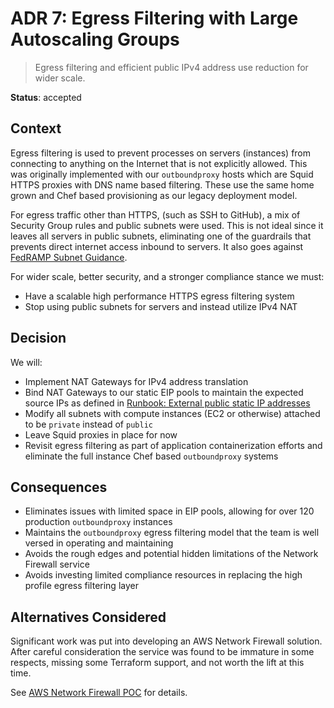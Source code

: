 # ADR 7: Egress Filtering with Large Autoscaling Groups

> Egress filtering and efficient public IPv4 address use reduction for wider scale.

__Status__: accepted

## Context

Egress filtering is used to prevent processes on servers (instances)
from connecting to anything on the Internet that is not explicitly allowed.
This was originally implemented with our `outboundproxy` hosts which are
Squid HTTPS proxies with DNS name based filtering.  These use the same
home grown and Chef based provisioning as our legacy deployment model.

For egress traffic other than HTTPS, (such as SSH to GitHub), a mix of Security
Group rules and  public subnets were used.  This is not ideal since it leaves
all servers in public subnets, eliminating one of the guardrails that prevents
direct internet access inbound to servers.  It also goes against [FedRAMP Subnet Guidance](https://www.fedramp.gov/assets/resources/documents/FedRAMP_subnets_white_paper.pdf).

For wider scale, better security, and a stronger compliance
stance we must:
* Have a scalable high performance HTTPS egress filtering system
* Stop using public subnets for servers and instead utilize IPv4 NAT

## Decision

We will:
* Implement NAT Gateways for IPv4 address translation
* Bind NAT Gateways to our static EIP pools to maintain the expected source IPs
  as defined in [Runbook: External public static IP addresses](https://github.com/18F/identity-devops/wiki/Runbook:-External-public-static-IP-addresses#egress-ipv4-addresses)
* Modify all subnets with compute instances (EC2 or otherwise) attached to be
  `private` instead of `public`
* Leave Squid proxies in place for now
* Revisit egress filtering as part of application containerization efforts and
  eliminate the full instance Chef based `outboundproxy` systems

## Consequences

* Eliminates issues with limited space in EIP pools, allowing for over 120
  production `outboundproxy` instances
* Maintains the `outboundproxy` egress filtering model that the team is well
  versed in operating and maintaining
* Avoids the rough edges and potential hidden limitations of the Network Firewall service
* Avoids investing limited compliance resources in replacing the high profile egress filtering
  layer


## Alternatives Considered

Significant work was put into developing an AWS Network Firewall solution.
After careful consideration the service was found to be immature in some
respects, missing some Terraform support, and not worth the lift at this time.

See [AWS Network Firewall POC](https://docs.google.com/document/d/1IhCtkMEjYxZC2TQmMF620jTpUF3cZ4oXKgamesVKZ0Y/edit#heading=h.lgconc6ikjp3)
for details.
